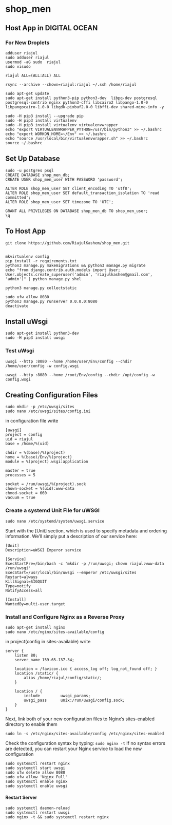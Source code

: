 # shop_men
Host App in DIGITAL OCEAN
-

### For New Droplets
```
adduser riajul
sudo adduser riajul
usermod -aG sudo  riajul
sudo visudo

riajul ALL=(ALL:ALL) ALL

rsync --archive --chown=riajul:riajul ~/.ssh /home/riajul

sudo apt-get update
sudo apt-get install python3-pip python3-dev  libpq-dev postgresql postgresql-contrib nginx python3-cffi libcairo2 libpango-1.0-0 libpangocairo-1.0-0 libgdk-pixbuf2.0-0 libffi-dev shared-mime-info -y

sudo -H pip3 install --upgrade pip
sudo -H pip3 install virtualenv
sudo -H pip3 install virtualenv virtualenvwrapper
echo "export VIRTUALENVWRAPPER_PYTHON=/usr/bin/python3" >> ~/.bashrc
echo "export WORKON_HOME=~/Env" >> ~/.bashrc
echo "source /usr/local/bin/virtualenvwrapper.sh" >> ~/.bashrc
source ~/.bashrc

```

## Set Up Database
```
sudo -u postgres psql
CREATE DATABASE shop_men_db;
CREATE USER shop_men_user WITH PASSWORD 'password';

ALTER ROLE shop_men_user SET client_encoding TO 'utf8';
ALTER ROLE shop_men_user SET default_transaction_isolation TO 'read committed';
ALTER ROLE shop_men_user SET timezone TO 'UTC';

GRANT ALL PRIVILEGES ON DATABASE shop_men_db TO shop_men_user;
\q

```
## To Host App

```
git clone https://github.com/RiajulKashem/shop_men.git


mkvirtualenv config
pip install -r requirements.txt
python3 manage.py makemigrations && python3 manage.py migrate
echo "from django.contrib.auth.models import User; User.objects.create_superuser('admin', 'riajulkashem@gmail.com', 'admin')" | python manage.py shel

python3 manage.py collectstatic

sudo ufw allow 8080
python3 manage.py runserver 0.0.0.0:8080
deactivate
```

## Install uWsgi
``` 
sudo apt-get install python3-dev
sudo -H pip3 install uwsgi
```
### Test uWsgi 
    uwsgi --http :8080 --home /home/user/Env/config --chdir /home/user/config -w config.wsgi
``` 
uwsgi --http :8080 --home /root/Env/config --chdir /opt/config -w config.wsgi
```

## Creating Configuration Files
    sudo mkdir -p /etc/uwsgi/sites
    sudo nano /etc/uwsgi/sites/config.ini
    
in configuration file write
```
[uwsgi]
project = config
uid = riajul
base = /home/%(uid)

chdir = %(base)/%(project)
home = %(base)/Env/%(project)
module = %(project).wsgi:application

master = true
processes = 5

socket = /run/uwsgi/%(project).sock
chown-socket = %(uid):www-data
chmod-socket = 660
vacuum = true
```


### Create a systemd Unit File for uWSGI
    sudo nano /etc/systemd/system/uwsgi.service
Start with the [Unit] section, which is used to specify metadata and ordering information. We’ll simply put a description of our service here:
``` 
[Unit]
Description=uWSGI Emperor service

[Service]
ExecStartPre=/bin/bash -c 'mkdir -p /run/uwsgi; chown riajul:www-data /run/uwsgi'
ExecStart=/usr/local/bin/uwsgi --emperor /etc/uwsgi/sites
Restart=always
KillSignal=SIGQUIT
Type=notify
NotifyAccess=all

[Install]
WantedBy=multi-user.target
```

### Install and Configure Nginx as a Reverse Proxy
    sudo apt-get install nginx
    sudo nano /etc/nginx/sites-available/config
in project(config in sites-available) write 
``` 
server {
    listen 80;
    server_name 159.65.137.34;

    location = /favicon.ico { access_log off; log_not_found off; }
    location /static/ {
        alias /home/riajul/config/static/;
    }

    location / {
        include         uwsgi_params;
        uwsgi_pass      unix:/run/uwsgi/config.sock;
    }
}
```

Next, link both of your new configuration files to Nginx’s sites-enabled directory to enable them
``` 
sudo ln -s /etc/nginx/sites-available/config /etc/nginx/sites-enabled

```
Check the configuration syntax by typing:
```sudo nginx -t```
If no syntax errors are detected, you can restart your Nginx service to load the new configuration
```
sudo systemctl restart nginx
sudo systemctl start uwsgi
sudo ufw delete allow 8080
sudo ufw allow 'Nginx Full'
sudo systemctl enable nginx
sudo systemctl enable uwsgi
```
#### Restart Server
```
sudo systemctl daemon-reload
sudo systemctl restart uwsgi
sudo nginx -t && sudo systemctl restart nginx
```
